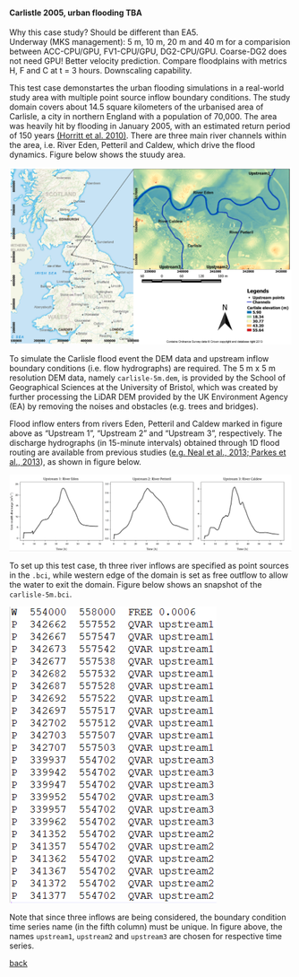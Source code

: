 #### Carlistle 2005, urban flooding TBA

Why this case study? Should be different than EA5.  
Underway (MKS management): 5 m, 10 m, 20 m and 40 m for a comparision between ACC-CPU/GPU, FV1-CPU/GPU, DG2-CPU/GPU. Coarse-DG2 does not need GPU! Better velocity prediction. Compare floodplains with metrics H, F and C at t = 3 hours. Downscaling capability.

This test case demonstartes the urban flooding simulations in a real-world study area with multiple point source inflow boundary conditions. The study domain covers about 14.5 square kilometers of the urbanised area of Carlisle, a city in northern England with a population of 70,000. The area was heavily hit by flooding in January 2005, with an estimated return period of 150 years [(Horritt et al. 2010)](https://www.icevirtuallibrary.com/doi/pdf/10.1680/wama.2010.163.6.273). There are three main river channels within the area, i.e. River Eden, Petteril and Caldew, which drive the flood dynamics. Figure below shows the stuudy area.

![Image](/Figures/carl_1.PNG)

To simulate the Carlisle flood event the DEM data and upstream inflow boundary conditions (i.e. flow hydrographs) are required. The 5 m x 5 m resolution DEM data, namely `carlisle-5m.dem`, is provided by the School of Geographical Sciences at the University of Bristol, which was created by further processing the LiDAR DEM provided by the UK Environment Agency (EA) by removing the noises and obstacles (e.g. trees and bridges). 

Flood inflow enters from rivers Eden, Petteril and Caldew marked in figure above as “Upstream 1”, “Upstream 2” and “Upstream 3”, respectively. The discharge hydrographs (in 15-minute intervals) obtained through 1D flood routing are available from previous studies ([e.g. Neal et al., 2013; Parkes et al., 2013]()), as shown in figure below.

![Image](/Figures/carl_2.PNG)

To set up this test case, th three river inflows are specified as point sources in the `.bci`, while western edge of the domain is set as free outflow to allow the water to exit the domain. Figure below shows an snapshot of the `carlisle-5m.bci`.

![Image](/Figures/carl_3.PNG)

Note that since three inflows are being considered, the boundary condition time series name (in the fifth column) must be unique. In figure above, the names `upstream1`, `upstream2` and `upstream3` are chosen for respective time series.  


[back](/LISFLOOD8.0.md)

